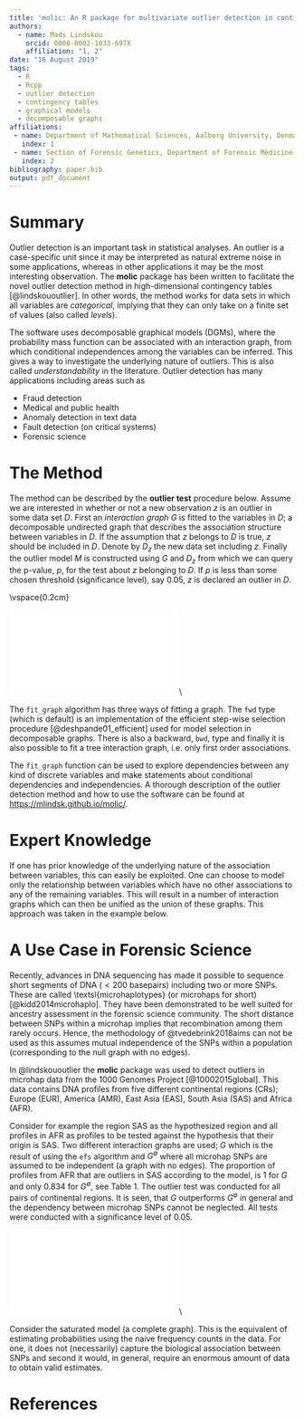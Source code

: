 ```yaml
---
title: 'molic: An R package for multivariate outlier detection in contingency tables'
authors:
  - name: Mads Lindskou
    orcid: 0000-0002-1033-697X
    affiliation: "1, 2"
date: "16 August 2019"
tags:
  - R
  - Rcpp
  - outlier detection
  - contingency tables
  - graphical models
  - decomposable graphs
affiliations:
 - name: Department of Mathematical Sciences, Aalborg University, Denmark
   index: 1
 - name: Section of Forensic Genetics, Department of Forensic Medicine, Faculty of Health and Medical Sciences, University of Copenhagen, Denmark
   index: 2
bibliography: paper.bib
output: pdf_document
---
```



<!-- pandoc --filter pandoc-citeproc --bibliography=paper.bib --variable papersize=a4paper -s paper.md -o paper.pdf & evince paper.pdf -->

# Summary

Outlier detection is an important task in statistical analyses. An outlier is a case-specific unit since it may be interpreted as natural extreme noise in some applications, whereas in other applications it may be the most interesting observation. The **molic** package has been written to facilitate the novel outlier detection method in high-dimensional contingency tables [@lindskououtlier]. In other words, the method works for data sets in which all variables are _categorical_, implying that they can only take on a finite set of values (also called _levels_).

The software uses decomposable graphical models (DGMs), where the probability mass function can be associated with an interaction graph, from which conditional independences among the variables can be inferred. This gives a way to investigate the underlying nature of outliers. This is also called _understandability_ in the literature. Outlier detection has many applications including areas such as

 - Fraud detection
 - Medical and public health
 - Anomaly detection in text data
 - Fault detection (on critical systems) 
 - Forensic science

# The Method

The method can be described by the **outlier test** procedure below. Assume we are interested in whether or not a new observation $z$ is an outlier in some data set $D$. First an _interaction graph_ $G$ is fitted to the variables in $D$; a decomposable undirected graph that describes the association structure between variables in $D$. If the assumption that $z$ belongs to $D$ is true, $z$ should be included in $D$. Denote by $D_z$ the new data set including $z$. Finally the outlier model $M$ is constructed using $G$ and $D_z$ from which we can query the p-value, $p$, for the test about $z$ belonging to $D$. If $p$ is less than some chosen threshold (significance level), say $0.05$, $z$ is declared an outlier in $D$.

\vspace{0.2cm}

![](outlier_test_alg.pdf)\

The `fit_graph` algorithm has three ways of fitting a graph. The `fwd` type (which is default) is an implementation of the efficient step-wise selection procedure [@deshpande01_efficient] used for model selection in decomposable graphs. There is also a backward, `bwd`, type and finally it is also possible to fit a tree interaction graph, i.e. only first order associations.

The `fit_graph` function can be used to explore dependencies between any kind of discrete variables and make statements about conditional dependencies and independencies. A thorough description of the outlier detection method and how to use the software can be found at https://mlindsk.github.io/molic/.

# Expert Knowledge
If one has prior knowledge of the underlying nature of the association between variables, this can easily be exploited. One can choose to model only the relationship between variables which have no other associations to any of the remaining variables. This will result in a number of interaction graphs which can then be unified as the union of these graphs. This approach was taken in the example below.

# A Use Case in Forensic Science

Recently, advances in DNA sequencing has made it possible to sequence short segments of DNA ($< 200$ basepairs) including two or more SNPs. These are called \textsl{microhaplotypes} (or microhaps for short) [@kidd2014microhaplo]. They have been demonstrated to be well suited for ancestry assessment in the forensic science community. The short distance between SNPs within a microhap implies that recombination among them rarely occurs. Hence, the methodology of @tvedebrink2018aims can not be used as this assumes mutual independence of the SNPs within a population (corresponding to the null graph with no edges).

In @lindskououtlier the **molic** package was used to detect outliers in microhap data from the 1000 Genomes Project [@10002015global]. This data contains DNA profiles from five different continental regions (CRs); Europe (EUR), America (AMR), East Asia (EAS), South Asia (SAS) and Africa (AFR). 

Consider for example the region SAS as the hypothesized region and all profiles in AFR as profiles to be tested against the hypothesis that their origin is SAS. Two different interaction graphs are used; $G$ which is the result of using the `efs` algorithm and $G^{\emptyset}$ where all microhap SNPs are assumed to be independent (a graph with no edges). The proportion of profiles from AFR that are outliers in SAS according to the model, is $1$ for $G$ and only $0.834$ for $G^{\emptyset}$, see Table 1. The outlier test was conducted for all pairs of continental regions. It is seen, that $G$ outperforms $G^{\emptyset}$ in general and the dependency between microhap SNPs cannot be neglected. All tests were conducted with a significance level of $0.05$.

![](performance_matrix.pdf)\

Consider the saturated model (a complete graph). This is the equivalent of estimating probabilities using the naive frequency counts in the data. For one, it does not (necessarily) capture the biological association between SNPs and second it would, in general, require an enormous amount of data to obtain valid estimates. 


# References
